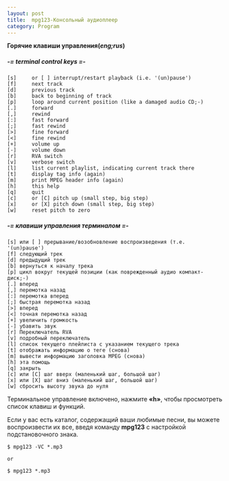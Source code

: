 ```yaml
---
layout: post
title:  mpg123-Консольный аудиоплеер
category: Program
---
```


**Горячие клавиши управления(***eng;rus***)**

##### -= terminal control keys =-

    [s]     or [ ] interrupt/restart playback (i.e. '(un)pause')
    [f]     next track
    [d]     previous track
    [b]     back to beginning of track
    [p]     loop around current position (like a damaged audio CD;-)
    [.]     forward
    [,]     rewind
    [:]     fast forward
    [;]     fast rewind
    [>]     fine forward
    [<]     fine rewind
    [+]     volume up
    [-]     volume down
    [r]     RVA switch
    [v]     verbose switch
    [l]     list current playlist, indicating current track there
    [t]     display tag info (again)
    [m]     print MPEG header info (again)
    [h]     this help
    [q]     quit
    [c]     or [C] pitch up (small step, big step)
    [x]     or [X] pitch down (small step, big step)
    [w]     reset pitch to zero

##### -= клавиши управления терминалом =-

    [s] или [ ] прерывание/возобновление воспроизведения (т.е. '(un)pause')
    [f] следующий трек
    [d] предыдущий трек
    [b] вернуться к началу трека
    [p] цикл вокруг текущей позиции (как поврежденный аудио компакт-диск;-)
    [.] вперед
    [,] перемотка назад
    [:] перемотка вперед
    [;] быстрая перемотка назад
    [>] вперед
    [<] точная перемотка назад
    [+] увеличить громкость
    [-] убавить звук
    [r] Переключатель RVA
    [v] подробный переключатель
    [l] список текущего плейлиста с указанием текущего трека
    [t] отображать информацию о теге (снова)
    [m] вывести информацию заголовка MPEG (снова)
    [h] эта помощь
    [q] закрыть
    [c] или [C] шаг вверх (маленький шаг, большой шаг)
    [x] или [X] шаг вниз (маленький шаг, большой шаг)
    [w] сбросить высоту звука до нуля

Терминальное управление включено, нажмите **«h»**, чтобы просмотреть список клавиш и функций.

Если у вас есть каталог, содержащий ваши любимые песни, вы можете воспроизвести их все, введя команду **mpg123** с настройкой подстановочного знака.

    $ mpg123 -VC *.mp3

    or

    $ mpg123 *.mp3
